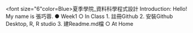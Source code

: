 <font size="6"color=Blue>夏季學院_資料科學程式設計</font>
Introduction:
Hello! My name is 張巧蓉.
● Week1
  ○ In Class 
    1. 註冊Github
    2. 安裝Github Desktop, R, R studio
    3. 建Readme.md檔
  ○ At Home
  